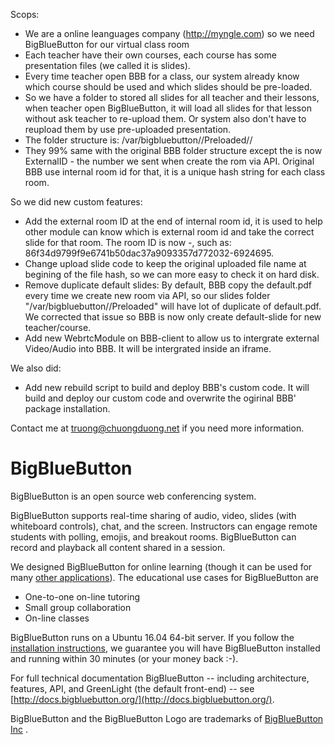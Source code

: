 Scops:
 - We are a online leanguages company (http://myngle.com) so we need BigBlueButton for our virtual class room
 - Each teacher have their own courses, each course has some presentation files (we called it is slides).
 - Every time teacher open BBB for a class, our system already know which course should be used and which slides should be pre-loaded.
 - So we have a folder to stored all slides for all teacher and their lessons, when teacher open BigBlueButton, it will load all slides for that lesson without ask teacher to re-upload them. Or system also don't have to reupload them by use pre-uploaded presentation.
 - The folder structure is: /var/bigbluebutton/<lessonsId>/Preloaded/<presentation id>/
 - They 99% same with the original BBB folder structure except the <lessonsId> is now ExternalID - the number we sent when create the rom via API. Original BBB use internal room id for that, it is a unique hash string for each class room.
 
 So we did new custom features:

- Add the external room ID at the end of internal room id, it is used to help other module can know which is external room id and take the correct slide for that room. The room ID is now <HASH>-<lessonsId>, such as: 86f34d9799f9e6741b50dac37a9093357d772032-6924695.
- Change upload slide code to keep the original uploaded file name at begining of the file hash, so we can more easy to check it on hard disk.
 - Remove duplicate default slides: By default, BBB copy the default.pdf every time we create new room via API, so our slides folder "/var/bigbluebutton/<lessonsId>/Preloaded" will have lot of duplicate of default.pdf. We corrected that issue so BBB is now only create default-slide for new teacher/course.
- Add new WebrtcModule on BBB-client to allow us to intergrate external Video/Audio into BBB. It will be intergrated inside an iframe.
 
 We also did:
- Add new rebuild script to build and deploy BBB's custom code. It will build and deploy our custom code and overwrite the ogirinal BBB' package installation.

Contact me at truong@chuongduong.net if you need more information.

BigBlueButton
=============
BigBlueButton is an open source web conferencing system.  

BigBlueButton supports real-time sharing of audio, video, slides (with whiteboard controls), chat, and the screen.  Instructors can engage remote students with polling, emojis, and breakout rooms.  BigBlueButton can record and playback all content shared in a session.

We designed BigBlueButton for online learning (though it can be used for many [other applications](http://www.c4isrnet.com/story/military-tech/disa/2015/02/11/disa-to-save-12m-defense-collaboration-services/23238997/)).  The educational use cases for BigBlueButton are

  * One-to-one on-line tutoring
  * Small group collaboration 
  * On-line classes

BigBlueButton runs on a Ubuntu 16.04 64-bit server.  If you follow the [installation instructions](http://docs.bigbluebutton.org/install/install.html), we guarantee you will have BigBlueButton installed and running within 30 minutes (or your money back :-).

For full technical documentation BigBlueButton -- including architecture, features, API, and GreenLight (the default front-end) -- see [http://docs.bigbluebutton.org/](http://docs.bigbluebutton.org/).

BigBlueButton and the BigBlueButton Logo are trademarks of [BigBlueButton Inc](http://bigbluebutton.org) .
